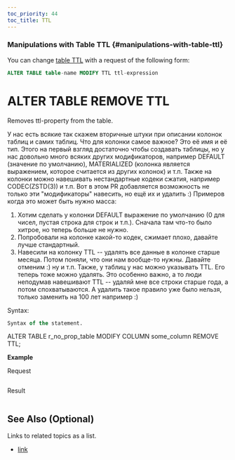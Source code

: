```yaml
---
toc_priority: 44
toc_title: TTL
---
```


### Manipulations with Table TTL {#manipulations-with-table-ttl}

You can change [table TTL](../../../engines/table-engines/mergetree-family/mergetree.md#mergetree-table-ttl) with a request of the following form:

``` sql
ALTER TABLE table-name MODIFY TTL ttl-expression
```

# ALTER TABLE REMOVE TTL

Removes ttl-property from the table.

У нас есть всякие так скажем вторичные штуки при описании колонок таблиц и самих таблиц. Что для колонки самое важное? Это её имя и её тип. Этого на первый взгляд достаточно чтобы создавать таблицы, но у нас довольно много всяких других модификаторов, например DEFAULT (значение по умолчанию), MATERIALIZED (колонка является выражением, которое считается из других колонок) и т.п. Также на колонки можно навешивать нестандартные кодеки сжатия, например CODEC(ZSTD(3)) и т.п. Вот в этом PR добавляется возможность не только эти "модификаторы" навесить, но ещё их и удалить :) Примеров когда это может быть нужно масса:
1. Хотим сделать у колонки DEFAULT выражение по умолчанию (0 для чисел, пустая строка для строк и т.п.). Сначала там что-то было хитрое, но теперь больше не нужно.
2. Попробовали на колонке какой-то кодек, сжимает плохо, давайте лучше стандартный.
3. Навесили на колонку TTL -- удалять все данные в колонке старше месяца. Потом поняли, что они нам вообще-то нужны. Давайте отменим :)
ну и т.п.
Также, у таблиц у нас можно указывать TTL. Его теперь тоже можно удалять.
Это особенно важно, а то люди неподумав навешивают TTL -- удаляй мне все строки старше года, а потом спохватываются. А удалить такое правило уже было нельзя, только заменить на 100 лет например :)

Syntax:

```sql
Syntax of the statement.
```

ALTER TABLE r_no_prop_table MODIFY COLUMN some_column REMOVE TTL;

**Example**

Request

```sql

```

Result

```text

```

## See Also (Optional)

Links to related topics as a list.

-   [link](#)
